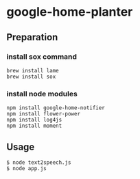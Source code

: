 # google-home-planter

## Preparation
### install sox command
```
brew install lame
brew install sox
```

### install node modules
```
npm install google-home-notifier
npm install flower-power
npm install log4js
npm install moment
```
## Usage
```
$ node text2speech.js
$ node app.js
```
